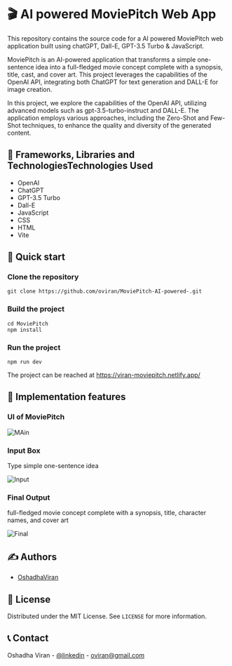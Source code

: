 # 🎬 AI powered MoviePitch Web App

This repository contains the source code for a AI powered MoviePitch web application built using chatGPT, Dall-E, GPT-3.5 Turbo & JavaScript. 

MoviePitch is an AI-powered application that transforms a simple one-sentence idea into a full-fledged movie concept complete with a synopsis, title, cast, and cover art. This project leverages the capabilities of the OpenAI API, integrating both ChatGPT for text generation and DALL-E for image creation.

In this project, we explore the capabilities of the OpenAI API, utilizing advanced models such as gpt-3.5-turbo-instruct and DALL-E. The application employs various approaches, including the Zero-Shot and Few-Shot techniques, to enhance the quality and diversity of the generated content.


## 👷 Frameworks, Libraries and TechnologiesTechnologies Used

- OpenAI
- ChatGPT
- GPT-3.5 Turbo
- Dall-E
- JavaScript
- CSS 
- HTML
- Vite

## 🚀 Quick start

### Clone the repository

```
git clone https://github.com/oviran/MoviePitch-AI-powered-.git
```

### Build the project

```
cd MoviePitch
npm install

```

### Run the project

```
npm run dev
````

The project can be reached at https://viran-moviepitch.netlify.app/


## 🔧 Implementation features

### UI of MoviePitch

![MAin](./public/main.png)

### Input Box

Type simple one-sentence idea

![Input](./public/input.png)

### Final Output

full-fledged movie concept complete with a synopsis, title, character names, and cover art

![Final](./public/final.png)



## ✍️ Authors

- [OshadhaViran](https://github.com/oviran)

## 📜 License

Distributed under the MIT License. See `LICENSE` for more information.

## 📞 Contact

Oshadha Viran - [@linkedin](https://www.linkedin.com/in/oshadha-viran-847b751a3/) - oviran@gmail.com


